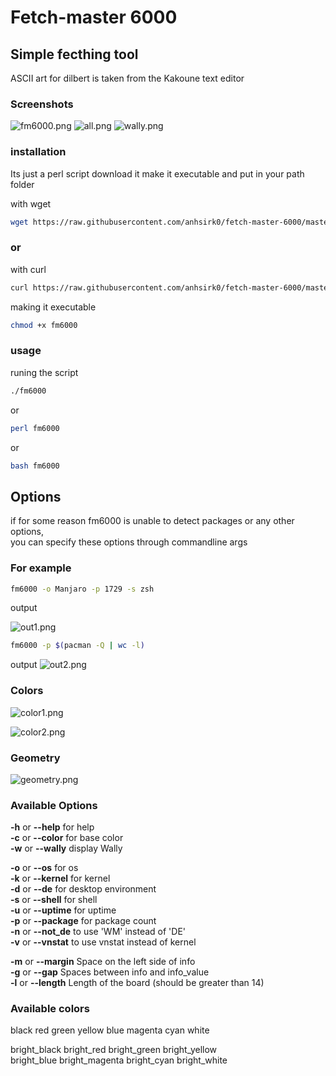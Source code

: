 # Fetch-master 6000

## Simple fecthing tool  
ASCII art for dilbert is taken from the Kakoune text editor

### Screenshots
![fm6000.png](https://github.com/anhsirk0/fetch-master-6000/blob/master/screenshots/fm6000.png)
![all.png](https://github.com/anhsirk0/fetch-master-6000/blob/master/screenshots/all.png)
![wally.png](https://github.com/anhsirk0/fetch-master-6000/blob/master/screenshots/wally.png)

### installation
Its just a perl script
download it make it executable and put in your path folder

with wget
``` bash
wget https://raw.githubusercontent.com/anhsirk0/fetch-master-6000/master/fm6000.pl -O fm6000
```
### or
with curl
``` bash
curl https://raw.githubusercontent.com/anhsirk0/fetch-master-6000/master/fm6000.pl --output fm6000
```
making it executable
```bash
chmod +x fm6000
```

### usage
runing the script
```bash
./fm6000
```
or
```bash
perl fm6000
```
or
```bash
bash fm6000
```

## Options
if for some reason fm6000 is unable to detect packages or any other options,  
you can specify these options through commandline args  
### For example

```bash
fm6000 -o Manjaro -p 1729 -s zsh
```
output

![out1.png](https://github.com/anhsirk0/fetch-master-6000/blob/master/screenshots/out1.png)

```bash
fm6000 -p $(pacman -Q | wc -l)
```
output
![out2.png](https://github.com/anhsirk0/fetch-master-6000/blob/master/screenshots/out2.png)

### Colors
![color1.png](https://github.com/anhsirk0/fetch-master-6000/blob/master/screenshots/color1.png)

![color2.png](https://github.com/anhsirk0/fetch-master-6000/blob/master/screenshots/color2.png)

### Geometry
![geometry.png](https://github.com/anhsirk0/fetch-master-6000/blob/master/screenshots/geometry.png)


### Available Options
**-h** or **--help** for help  
**-c** or **--color** for base color  
**-w** or **--wally** display Wally  

**-o** or **--os** for os  
**-k** or **--kernel** for kernel  
**-d** or **--de** for desktop environment  
**-s** or **--shell** for shell  
**-u** or **--uptime** for uptime  
**-p** or **--package** for package count  
**-n** or **--not_de** to use 'WM' instead of 'DE'  
**-v** or **--vnstat** to use vnstat instead of kernel  

**-m** or **--margin** Space on the left side of info   
**-g** or **--gap** Spaces between info and info_value  
**-l** or **--length** Length of the board (should be greater than 14)  

### Available colors
black  red  green  yellow  blue  magenta  cyan  white  

bright_black  bright_red      bright_green  bright_yellow  
bright_blue   bright_magenta  bright_cyan   bright_white  

